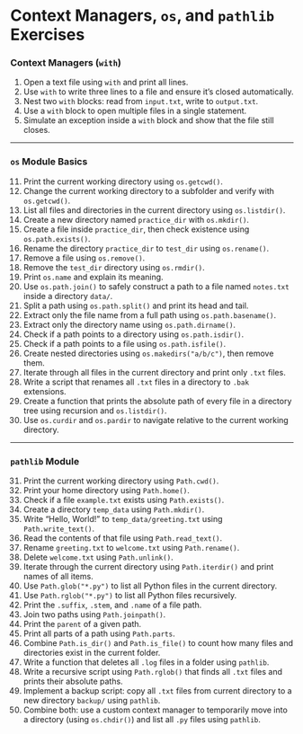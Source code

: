 # Context Managers, `os`, and `pathlib` Exercises

### **Context Managers (`with`)**

1. Open a text file using `with` and print all lines.
2. Use `with` to write three lines to a file and ensure it’s closed automatically.
3. Nest two `with` blocks: read from `input.txt`, write to `output.txt`.
4. Use a `with` block to open multiple files in a single statement.
5. Simulate an exception inside a `with` block and show that the file still closes.

---

### **`os` Module Basics**

11. Print the current working directory using `os.getcwd()`.
12. Change the current working directory to a subfolder and verify with `os.getcwd()`.
13. List all files and directories in the current directory using `os.listdir()`.
14. Create a new directory named `practice_dir` with `os.mkdir()`.
15. Create a file inside `practice_dir`, then check existence using `os.path.exists()`.
16. Rename the directory `practice_dir` to `test_dir` using `os.rename()`.
17. Remove a file using `os.remove()`.
18. Remove the `test_dir` directory using `os.rmdir()`.
19. Print `os.name` and explain its meaning.
20. Use `os.path.join()` to safely construct a path to a file named `notes.txt` inside a directory `data/`.
21. Split a path using `os.path.split()` and print its head and tail.
22. Extract only the file name from a full path using `os.path.basename()`.
23. Extract only the directory name using `os.path.dirname()`.
24. Check if a path points to a directory using `os.path.isdir()`.
25. Check if a path points to a file using `os.path.isfile()`.
26. Create nested directories using `os.makedirs("a/b/c")`, then remove them.
27. Iterate through all files in the current directory and print only `.txt` files.
28. Write a script that renames all `.txt` files in a directory to `.bak` extensions.
29. Create a function that prints the absolute path of every file in a directory tree using recursion and `os.listdir()`.
30. Use `os.curdir` and `os.pardir` to navigate relative to the current working directory.

---

### **`pathlib` Module**

31. Print the current working directory using `Path.cwd()`.
32. Print your home directory using `Path.home()`.
33. Check if a file `example.txt` exists using `Path.exists()`.
34. Create a directory `temp_data` using `Path.mkdir()`.
35. Write “Hello, World!” to `temp_data/greeting.txt` using `Path.write_text()`.
36. Read the contents of that file using `Path.read_text()`.
37. Rename `greeting.txt` to `welcome.txt` using `Path.rename()`.
38. Delete `welcome.txt` using `Path.unlink()`.
39. Iterate through the current directory using `Path.iterdir()` and print names of all items.
40. Use `Path.glob("*.py")` to list all Python files in the current directory.
41. Use `Path.rglob("*.py")` to list all Python files recursively.
42. Print the `.suffix`, `.stem`, and `.name` of a file path.
43. Join two paths using `Path.joinpath()`.
44. Print the `parent` of a given path.
45. Print all parts of a path using `Path.parts`.
46. Combine `Path.is_dir()` and `Path.is_file()` to count how many files and directories exist in the current folder.
47. Write a function that deletes all `.log` files in a folder using `pathlib`.
48. Write a recursive script using `Path.rglob()` that finds all `.txt` files and prints their absolute paths.
49. Implement a backup script: copy all `.txt` files from current directory to a new directory `backup/` using `pathlib`.
50. Combine both: use a custom context manager to temporarily move into a directory (using `os.chdir()`) and list all `.py` files using `pathlib`.
